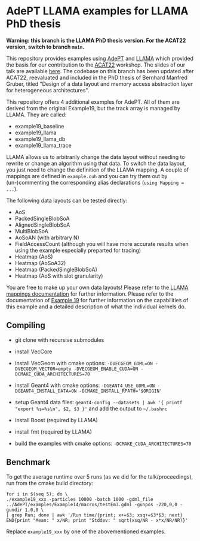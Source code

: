 # AdePT LLAMA examples for LLAMA PhD thesis

**Warning: this branch is the LLAMA PhD thesis version. For the ACAT22 version, switch to branch `main`.**

This repository provides examples using [AdePT](https://github.com/apt-sim/AdePT)
and [LLAMA](https://github.com/alpaka-group/llama)
which provided the basis for our contribution to the [ACAT22](https://indico.cern.ch/event/1106990/) workshop.
The slides of our talk are available [here](https://indico.cern.ch/event/1106990/contributions/4991259/).
The codebase on this branch has been updated after ACAT22, reevaluated and included in the PhD thesis of Bernhard Manfred Gruber,
titled "Design of a data layout and memory access abstraction layer for heterogeneous architectures".

This repository offers 4 additional examples for AdePT.
All of them are derived from the original Example19, but the track array is managed by LLAMA.
They are called:

- example19_baseline
- example19_llama
- example19_llama_db
- example19_llama_trace

LLAMA allows us to arbitrarily change the data layout without needing to rewrite or change an algorithm using that data.
To switch the data layout, you just need to change the definition of the LLAMA mapping.
A couple of mappings are defined in `example.cuh`
and you can try them out by (un-)commenting the corresponding alias declarations (`using Mapping = ...`).

The following data layouts can be tested directly:

* AoS
* PackedSingleBlobSoA
* AlignedSingleBlobSoA
* MultiBlobSoA
* AoSoAN (with arbitrary N)
* FieldAccessCount (although you will have more accurate results when using the example especially preparted for tracing)
* Heatmap (AoS)
* Heatmap (AoSoA32)
* Heatmap (PackedSingleBlobSoA)
* Heatmap (AoS with slot granularity)

You are free to make up your own data layouts!
Please refer to the [LLAMA mappings documentation](https://llama-doc.readthedocs.io/en/latest/pages/mappings.html)
for further information.
Please refer to the documentation of [Example 19](https://github.com/apt-sim/AdePT/tree/master/examples/Example19/README.md)
for further information on the capabilities of this example
and a detailed description of what the individual kernels do.

## Compiling

- git clone with recursive submodules

- install VecCore
- install VecGeom with cmake options: `-DVECGEOM_GDML=ON -DVECGEOM_VECTOR=empty -DVECGEOM_ENABLE_CUDA=ON -DCMAKE_CUDA_ARCHITECTURES=70`
- install Geant4 with cmake options: `-DGEANT4_USE_GDML=ON -DGEANT4_INSTALL_DATA=ON -DCMAKE_INSTALL_RPATH='$ORIGIN'`
- setup Geant4 data files: `geant4-config --datasets | awk '{ printf "export %s=%s\n", $2, $3 }'` and add the output to `~/.bashrc`
- install Boost (required by LLAMA)
- install fmt (required by LLAMA)
- build the examples with cmake options: `-DCMAKE_CUDA_ARCHITECTURES=70`

## Benchmark

To get the average runtime over 5 runs (as we did for the talk/proceedings),
run from the cmake build directory:
```
for i in $(seq 5); do \
./example19_xxx -particles 10000 -batch 1000 -gdml_file ../AdePT/examples/Example14/macros/testEm3.gdml -gunpos -220,0,0 -gundir 1,0,0 \
| grep Run; done | awk '/Run time/{print; x+=$3; xsq+=$3*$3; next} END{print "Mean: " x/NR; print "Stddev: " sqrt(xsq/NR - x*x/NR/NR)}'
```
Replace `example19_xxx` by one of the abovementioned examples.
